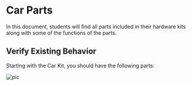 # Car Parts

In this document, students will find all parts included in their hardware kits along with some of the functions of the parts.

## Verify Existing Behavior

Starting with the Car Kit, you should have the following parts:

![pic](./images/FRAME.jpg)

